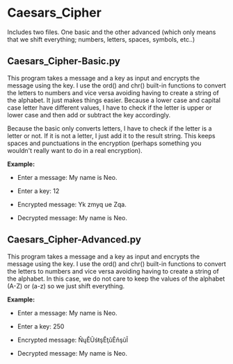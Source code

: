 # Caesars_Cipher

Includes two files. One basic and the other advanced (which only means that we shift everything; numbers, letters, spaces, symbols, etc..)

## Caesars_Cipher-Basic.py

This program takes a message and a key as input and encrypts the message using the key. I use the ord() and chr() built-in functions to convert the letters to numbers and vice versa avoiding having to create a string of the alphabet. It just makes things easier. Because a lower case and capital case letter have different values, I have to check if the letter is upper or lower case and then add or subtract the key accordingly.

Because the basic only converts letters, I have to check if the letter is a letter or not. If it is not a letter, I just add it to the result string. This keeps spaces and punctuations in the encryption (perhaps something you wouldn't really want to do in a real encryption).

**Example:**

* Enter a message: My name is Neo.

* Enter a key: 12 

* Encrypted message: Yk zmyq ue Zqa.

* Decrypted message: My name is Neo.


## Caesars_Cipher-Advanced.py

This program takes a message and a key as input and encrypts the message using the key. I use the ord() and chr() built-in functions to convert the letters to numbers and vice versa avoiding having to create a string of the alphabet. In this case, we do not care to keep the values of the alphabet (A-Z) or (a-z) so we just shift everything.

**Example:**

* Enter a message: My name is Neo.

* Enter a key: 250

* Encrypted message: ŇųĚŨśŧşĚţŭĚňşũĨ

* Decrypted message: My name is Neo.
